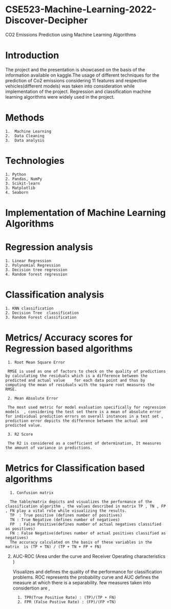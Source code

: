# CSE523-Machine-Learning-2022-Discover-Decipher
CO2 Emissions Prediction using Machine Learning Algorithms
# Introduction
The project and the presentation is showcased on the basis of the information available on kaggle.The usage of different techniques for the prediction of Co2 emissions  considering 11 features and respective vehicles(different models) was taken into consideration while implementation of the project. Regression  and classification machine learning algorithms were widely used in the project.
 
# Methods
    1.  Machine Learning 
    2.  Data Cleaning
    3.  Data analysis
# Technologies 
    1. Python
    2. Pandas, NumPy
    3. Scikit-learn
    3. Matplotlib
    4. Seaborn


# Implementation of Machine Learning Algorithms
 
# Regression analysis
 
    1. Linear Regression
    2. Polynomial Regression
    3. Decision tree regression 
    4. Random forest regression
 
# Classification analysis
 
    1. KNN classification
    2. Decision Tree  classification
    3. Random Forest classification
 
# Metrics/ Accuracy scores for Regression based algorithms
 
     1. Root Mean Square Error

     RMSE is used as one of factors to check on the quality of predictions by calculating the residuals which is a difference between the predicted and actual value    for each data point and thus by computing the mean of residuals with the square root measures the RMSE.

     2. Mean Absolute Error

     The most used metric for model evaluation specifically for regression models  , considering the test set there is a mean of absolute error for individual prediction errors on overall instances in a test set , prediction error depicts the difference between the actual and predicted value.

     3. R2 Score

     The R2 is considered as a coefficient of determination, It measures the amount of variance in predictions.
 
# Metrics for Classification based algorithms
      1. Confusion matrix

      The table/matrix depicts and visualizes the performance of the classification algorithm , the values described in matrix TP , TN , FP , FN play a vital role while visualizing the results.
      TP  : True positive (defines number of positives)
      TN : True Negative (defines number of negatives)
      FP  : False Positive(defines number of actual negatives classified as positives)
      FN : False Negative(defines number of actual positives classified as negatives)
      The accuracy calculated on the basis of these variables in the matrix  is (TP + TN) / (TP + TN + FP + FN)

 
2. AUC-ROC (Area under the curve and Receiver Operating characteristics )

      Visualizes and defines the quality of the performance for classification problems.
      ROC represents the probability curve and AUC defines the measure at which there is a separability.
      few measures taken into considertion are , 
      
         1. TPR(True Positive Rate) : (TP)/(TP + FN)
         2. FPR (False Postive Rate) : (FP)/(FP +TN)
